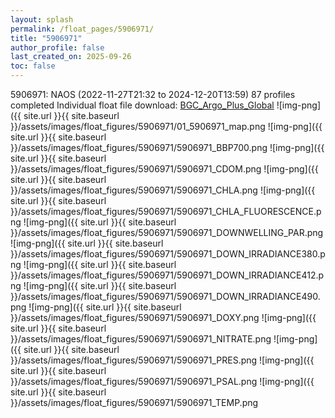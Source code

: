 ```yaml
---
layout: splash
permalink: /float_pages/5906971/
title: "5906971"
author_profile: false
last_created_on: 2025-09-26
toc: false
---
```

 
5906971: NAOS (2022-11-27T21:32 to 2024-12-20T13:59)
87 profiles completed
Individual float file download: [BGC_Argo_Plus_Global](https://ftp.soest.hawaii.edu/bgc_argo_plus/Individual_Floats/outliers_removed/5906971_Sprof_processed.nc)
![img-png]({{ site.url }}{{ site.baseurl }}/assets/images/float_figures/5906971/01_5906971_map.png
![img-png]({{ site.url }}{{ site.baseurl }}/assets/images/float_figures/5906971/5906971_BBP700.png
![img-png]({{ site.url }}{{ site.baseurl }}/assets/images/float_figures/5906971/5906971_CDOM.png
![img-png]({{ site.url }}{{ site.baseurl }}/assets/images/float_figures/5906971/5906971_CHLA.png
![img-png]({{ site.url }}{{ site.baseurl }}/assets/images/float_figures/5906971/5906971_CHLA_FLUORESCENCE.png
![img-png]({{ site.url }}{{ site.baseurl }}/assets/images/float_figures/5906971/5906971_DOWNWELLING_PAR.png
![img-png]({{ site.url }}{{ site.baseurl }}/assets/images/float_figures/5906971/5906971_DOWN_IRRADIANCE380.png
![img-png]({{ site.url }}{{ site.baseurl }}/assets/images/float_figures/5906971/5906971_DOWN_IRRADIANCE412.png
![img-png]({{ site.url }}{{ site.baseurl }}/assets/images/float_figures/5906971/5906971_DOWN_IRRADIANCE490.png
![img-png]({{ site.url }}{{ site.baseurl }}/assets/images/float_figures/5906971/5906971_DOXY.png
![img-png]({{ site.url }}{{ site.baseurl }}/assets/images/float_figures/5906971/5906971_NITRATE.png
![img-png]({{ site.url }}{{ site.baseurl }}/assets/images/float_figures/5906971/5906971_PRES.png
![img-png]({{ site.url }}{{ site.baseurl }}/assets/images/float_figures/5906971/5906971_PSAL.png
![img-png]({{ site.url }}{{ site.baseurl }}/assets/images/float_figures/5906971/5906971_TEMP.png
